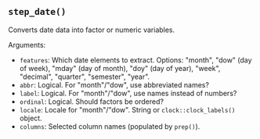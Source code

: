 ## `step_date()`

Converts date data into factor or numeric variables.

Arguments:
* `features`: Which date elements to extract. Options: "month", "dow" (day of week), "mday" (day of month), "doy" (day of year), "week", "decimal", "quarter", "semester", "year".
* `abbr`: Logical. For "month"/"dow", use abbreviated names?
* `label`: Logical. For "month"/"dow", use names instead of numbers?
* `ordinal`: Logical. Should factors be ordered?
* `locale`: Locale for "month"/"dow". String or `clock::clock_labels()` object.
* `columns`: Selected column names (populated by `prep()`).
